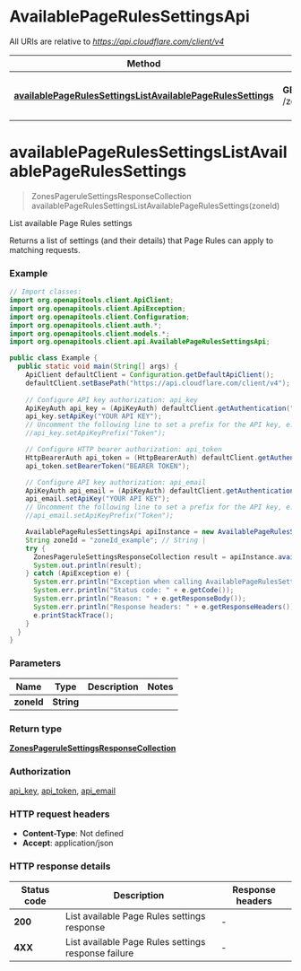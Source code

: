 # AvailablePageRulesSettingsApi

All URIs are relative to *https://api.cloudflare.com/client/v4*

| Method | HTTP request | Description |
|------------- | ------------- | -------------|
| [**availablePageRulesSettingsListAvailablePageRulesSettings**](AvailablePageRulesSettingsApi.md#availablePageRulesSettingsListAvailablePageRulesSettings) | **GET** /zones/{zone_id}/pagerules/settings | List available Page Rules settings |


<a id="availablePageRulesSettingsListAvailablePageRulesSettings"></a>
# **availablePageRulesSettingsListAvailablePageRulesSettings**
> ZonesPageruleSettingsResponseCollection availablePageRulesSettingsListAvailablePageRulesSettings(zoneId)

List available Page Rules settings

Returns a list of settings (and their details) that Page Rules can apply to matching requests.

### Example
```java
// Import classes:
import org.openapitools.client.ApiClient;
import org.openapitools.client.ApiException;
import org.openapitools.client.Configuration;
import org.openapitools.client.auth.*;
import org.openapitools.client.models.*;
import org.openapitools.client.api.AvailablePageRulesSettingsApi;

public class Example {
  public static void main(String[] args) {
    ApiClient defaultClient = Configuration.getDefaultApiClient();
    defaultClient.setBasePath("https://api.cloudflare.com/client/v4");
    
    // Configure API key authorization: api_key
    ApiKeyAuth api_key = (ApiKeyAuth) defaultClient.getAuthentication("api_key");
    api_key.setApiKey("YOUR API KEY");
    // Uncomment the following line to set a prefix for the API key, e.g. "Token" (defaults to null)
    //api_key.setApiKeyPrefix("Token");

    // Configure HTTP bearer authorization: api_token
    HttpBearerAuth api_token = (HttpBearerAuth) defaultClient.getAuthentication("api_token");
    api_token.setBearerToken("BEARER TOKEN");

    // Configure API key authorization: api_email
    ApiKeyAuth api_email = (ApiKeyAuth) defaultClient.getAuthentication("api_email");
    api_email.setApiKey("YOUR API KEY");
    // Uncomment the following line to set a prefix for the API key, e.g. "Token" (defaults to null)
    //api_email.setApiKeyPrefix("Token");

    AvailablePageRulesSettingsApi apiInstance = new AvailablePageRulesSettingsApi(defaultClient);
    String zoneId = "zoneId_example"; // String | 
    try {
      ZonesPageruleSettingsResponseCollection result = apiInstance.availablePageRulesSettingsListAvailablePageRulesSettings(zoneId);
      System.out.println(result);
    } catch (ApiException e) {
      System.err.println("Exception when calling AvailablePageRulesSettingsApi#availablePageRulesSettingsListAvailablePageRulesSettings");
      System.err.println("Status code: " + e.getCode());
      System.err.println("Reason: " + e.getResponseBody());
      System.err.println("Response headers: " + e.getResponseHeaders());
      e.printStackTrace();
    }
  }
}
```

### Parameters

| Name | Type | Description  | Notes |
|------------- | ------------- | ------------- | -------------|
| **zoneId** | **String**|  | |

### Return type

[**ZonesPageruleSettingsResponseCollection**](ZonesPageruleSettingsResponseCollection.md)

### Authorization

[api_key](../README.md#api_key), [api_token](../README.md#api_token), [api_email](../README.md#api_email)

### HTTP request headers

 - **Content-Type**: Not defined
 - **Accept**: application/json

### HTTP response details
| Status code | Description | Response headers |
|-------------|-------------|------------------|
| **200** | List available Page Rules settings response |  -  |
| **4XX** | List available Page Rules settings response failure |  -  |

